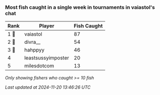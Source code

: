 ### Most fish caught in a single week in tournaments in vaiastol's chat
| Rank | Player | Fish Caught |
|------|--------|-----------|
| 1 🥇  | vaiastol  | 87 |
| 2 🥈  | divra__  | 54 |
| 3 🥉  | hahppyy  | 46 |
| 4  | leastsussyimposter  | 20 |
| 5  | milesdotcom  | 13 |

_Only showing fishers who caught >= 10 fish_

_Last updated at 2024-11-20 13:46:26 UTC_